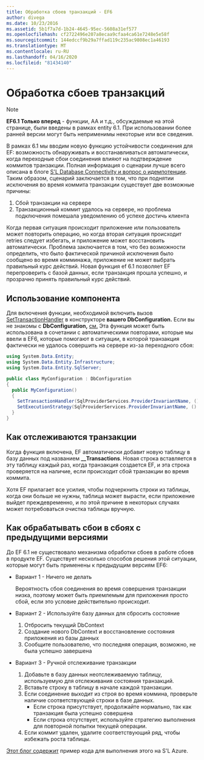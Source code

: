 ```yaml
---
title: Обработка сбоев транзакций - EF6
author: divega
ms.date: 10/23/2016
ms.assetid: 5b1f7a7d-1b24-4645-95ec-5608a31ef577
ms.openlocfilehash: cf2722496e207a8ecaa9cfaa4ca61e7248e5e58f
ms.sourcegitcommit: 144edccf9b29a7ffad119c235ac9808ec1a46193
ms.translationtype: MT
ms.contentlocale: ru-RU
ms.lasthandoff: 04/16/2020
ms.locfileid: "81434140"
---
```

# <a name="handling-transaction-commit-failures"></a>Обработка сбоев транзакций
> [!NOTE]
> **EF6.1 Только вперед** - функции, AA и т.д., обсуждаемые на этой странице, были введены в рамках entity 6.1. При использовании более ранней версии могут быть неприменимы некоторые или все сведения.  

В рамках 6.1 мы вводим новую функцию устойчивости соединения для EF: возможность обнаруживать и восстанавливаться автоматически, когда переходные сбои соединения влияют на подтверждение коммитов транзакции. Полная информация о сценарии лучше всего описана в блоге [S'L Database Connectivity и вопрос о идемпотенции](https://docs.microsoft.com/archive/blogs/adonet/sql-database-connectivity-and-the-idempotency-issue).  Таким образом, сценарий заключается в том, что при поднятии исключения во время коммита транзакции существует две возможные причины:  

1. Сбой транзакции на сервере
2. Транзакционный коммит удалось на сервере, но проблема подключения помешала уведомлению об успехе достичь клиента  

Когда первая ситуация происходит приложение или пользователь может повторить операцию, но когда вторая ситуация происходит retries следует избегать, и приложение может восстановить автоматически. Проблема заключается в том, что без возможности определить, что было фактической причиной исключения было сообщено во время комминажа, приложение не может выбрать правильный курс действий. Новая функция ef 6.1 позволяет EF перепроверить с базой данных, если транзакция прошла успешно, и прозрачно принять правильный курс действий.  

## <a name="using-the-feature"></a>Использование компонента  

Для включения функции, необходимой включить вызов [SetTransactionHandler](https://msdn.microsoft.com/library/system.data.entity.dbconfiguration.setdefaulttransactionhandler.aspx) в конструкторе **вашего DbConfiguration.** Если вы не знакомы с **DbConfiguration,** [см.](~/ef6/fundamentals/configuring/code-based.md) Эта функция может быть использована в сочетании с автоматическими повторами, которые мы ввели в EF6, которые помогают в ситуации, в которой транзакция фактически не удалось совершить на сервере из-за переходного сбоя:  

``` csharp
using System.Data.Entity;
using System.Data.Entity.Infrastructure;
using System.Data.Entity.SqlServer;

public class MyConfiguration : DbConfiguration  
{
  public MyConfiguration()  
  {  
    SetTransactionHandler(SqlProviderServices.ProviderInvariantName, () => new CommitFailureHandler());  
    SetExecutionStrategy(SqlProviderServices.ProviderInvariantName, () => new SqlAzureExecutionStrategy());  
  }  
}
```  

## <a name="how-transactions-are-tracked"></a>Как отслеживаются транзакции  

Когда функция включена, EF автоматически добавит новую таблицу в базу данных под названием **__Transactions**. Новая строка вставляется в эту таблицу каждый раз, когда транзакция создается EF, и эта строка проверяется на наличие, если происходит сбой транзакции во время коммита.  

Хотя EF прилагает все усилия, чтобы подчеркнить строки из таблицы, когда они больше не нужны, таблица может вырасти, если приложение выйдет преждевременно, и по этой причине в некоторых случаях может потребоваться очистка таблицы вручную.  

## <a name="how-to-handle-commit-failures-with-previous-versions"></a>Как обрабатывать сбои в сбоях с предыдущими версиями

До EF 6.1 не существовало механизма обработки сбоев в работе сбоев в продукте EF. Существует несколько способов решения этой ситуации, которые могут быть применены к предыдущим версиям EF6:  

* Вариант 1 - Ничего не делать  

  Вероятность сбоя соединения во время совершения транзакции низка, поэтому может быть приемлемым для приложения просто сбой, если это условие действительно происходит.  

* Вариант 2 - Используйте базу данных для сбросить состояние  

  1. Отбросить текущий DbContext  
  2. Создание нового DbContext и восстановление состояния приложения из базы данных  
  3. Сообщите пользователю, что последняя операция, возможно, не была успешно завершена  

* Вариант 3 - Ручной отслеживание транзакции  

  1. Добавьте в базу данных неотслеживаемую таблицу, используемую для отслеживания состояния транзакций.  
  2. Вставьте строку в таблицу в начале каждой транзакции.  
  3. Если соединение выходит из строя во время коммина, проверьте наличие соответствующей строки в базе данных.  
     - Если строка присутствует, продолжайте нормально, так как транзакция была успешно совершена  
     - Если строка отсутствует, используйте стратегию выполнения для повторной попытки текущей операции.  
  4. Если коммит удален, удалите соответствующий ряд, чтобы избежать роста таблицы.  

[Этот блог содержит](https://docs.microsoft.com/archive/blogs/adonet/sql-database-connectivity-and-the-idempotency-issue) пример кода для выполнения этого на S'L Azure.  
